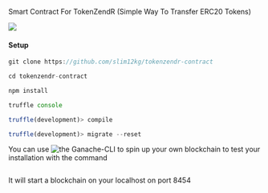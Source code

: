 Smart Contract For TokenZendR (Simple Way To Transfer ERC20 Tokens)   

![](https://s3.amazonaws.com/alofe.oluwafemi/ezgif.com-video-to-gif.gif)

#### Setup
```js
git clone https://github.com/slim12kg/tokenzendr-contract

cd tokenzendr-contract

npm install

truffle console

truffle(development)> compile

truffle(development)> migrate --reset
```

You can use ![the Ganache-CLI](https://github.com/trufflesuite/ganache-cli) to spin up your own blockchain to test your installation with the command
```ganache-cli -b 2
```
It will start a blockchain on your localhost on port 8454
